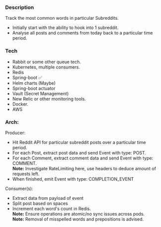 ### Description
Track the most common words in particular Subreddits.
 - Initially start with the ability to hook into 1 subreddit.
 - Analyse all posts and comments from today back to a particular time period.

### Tech
- Rabbit or some other queue tech.
- Kubernetes, multiple consumers.
- Redis
- Spring-boot ✅
- Helm charts (Maybe)
- Spring-boot actuator
- Vault (Secret Management)
- New Relic or other monitoring tools.
- Docker.
- AWS

### Arch:

Producer:
- Hit Reddit API for particular subreddit posts over a particular time period.
- For each Post, extract post data and send Event with type: POST.
- For each Comment, extract comment data and send Event with type: COMMENT.  
**Note:** Investigate RateLimiting here, use headers to deduce amount of requests left.  
- When finished, emit Event with type: COMPLETION_EVENT

Consumer(s):
- Extract data from payload of event
- Split post based on spaces
- Increment each word's count in Redis.  
**Note:** Ensure operations are atomic/no sync issues across pods.  
**Note:** Removal of misspelled words and prepositions is advised.
